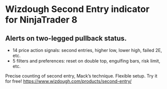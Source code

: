 # Wizdough Second Entry indicator for NinjaTrader 8

## Alerts on two-legged pullback status.
- 14 price action signals: second entries, higher low, lower high, failed 2E, etc.
- 5 filters and preferences: reset on double top, engulfing bars, risk limit, etc.

Precise counting of second entry, Mack’s technique. Flexible setup.
Try it for free!
https://www.wizdough.com/products/second-entry/